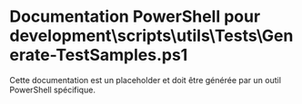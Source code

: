 # Documentation PowerShell pour development\scripts\utils\Tests\Generate-TestSamples.ps1

Cette documentation est un placeholder et doit être générée par un outil PowerShell spécifique.
